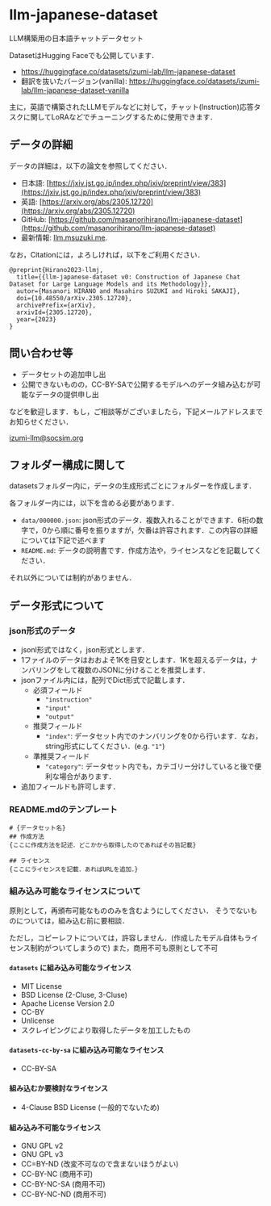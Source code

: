 # llm-japanese-dataset
LLM構築用の日本語チャットデータセット

DatasetはHugging Faceでも公開しています．

- https://huggingface.co/datasets/izumi-lab/llm-japanese-dataset
- 翻訳を抜いたバージョン(vanilla): https://huggingface.co/datasets/izumi-lab/llm-japanese-dataset-vanilla

主に，英語で構築されたLLMモデルなどに対して，チャット(Instruction)応答タスクに関してLoRAなどでチューニングするために使用できます．

## データの詳細

データの詳細は，以下の論文を参照してください．

- 日本語: [https://jxiv.jst.go.jp/index.php/jxiv/preprint/view/383](https://jxiv.jst.go.jp/index.php/jxiv/preprint/view/383)
- 英語: [https://arxiv.org/abs/2305.12720](https://arxiv.org/abs/2305.12720)
- GitHub: [https://github.com/masanorihirano/llm-japanese-dataset](https://github.com/masanorihirano/llm-japanese-dataset)
- 最新情報: [llm.msuzuki.me](https://llm.msuzuki.me).

なお，Citationには，よろしければ，以下をご利用ください．
```
@preprint{Hirano2023-llmj,
  title={{llm-japanese-dataset v0: Construction of Japanese Chat Dataset for Large Language Models and its Methodology}},
  autor={Masanori HIRANO and Masahiro SUZUKI and Hiroki SAKAJI},
  doi={10.48550/arXiv.2305.12720},
  archivePrefix={arXiv},
  arxivId={2305.12720},
  year={2023}
}
```

## 問い合わせ等

 - データセットの追加申し出
 - 公開できないものの，CC-BY-SAで公開するモデルへのデータ組み込むが可能なデータの提供申し出

などを歓迎します．もし，ご相談等がございましたら，下記メールアドレスまでお知らせください．

izumi-llm@socsim.org

## フォルダー構成に関して
datasetsフォルダー内に，データの生成形式ごとにフォルダーを作成します．

各フォルダー内には，以下を含める必要があります．

 - `data/000000.json`: json形式のデータ．複数入れることができます．6桁の数字で，0から順に番号を振りますが，欠番は許容されます．この内容の詳細については下記で述べます
 - `README.md`: データの説明書です．作成方法や，ライセンスなどを記載してください．

それ以外については制約がありません．
## データ形式について
### json形式のデータ
 - jsonl形式ではなく，json形式とします．
 - 1ファイルのデータはおおよそ1Kを目安とします．1Kを超えるデータは，ナンバリングをして複数のJSONに分けることを推奨します．
 - jsonファイル内には，配列でDict形式で記載します．
   - 必須フィールド
     - `"instruction"`
     - `"input"`
     - `"output"`
   - 推奨フィールド
     - `"index"`: データセット内でのナンバリングを0から行います．なお，string形式にしてください．(e.g. `"1"`)
   - 準推奨フィールド
     - `"category"`: データセット内でも，カテゴリー分けしていると後で便利な場合があります．
  - 追加フィールドも許可します．

### README.mdのテンプレート
```
# {データセット名}
## 作成方法
{ここに作成方法を記述．どこかから取得したのであればその旨記載}

## ライセンス
{ここにライセンスを記載．あればURLを追加．}
```

### 組み込み可能なライセンスについて
原則として，再頒布可能なもののみを含むようにしてください．
そうでないものについては，組み込む前に要相談．

ただし，コピーレフトについては，許容しません．(作成したモデル自体もライセンス制約がついてしまうので)
また，商用不可も原則として不可

#### `datasets` に組み込み可能なライセンス
 - MIT License
 - BSD License (2-Cluse, 3-Cluse)
 - Apache License Version 2.0
 - CC-BY
 - Unlicense
 - スクレイピングにより取得したデータを加工したもの

#### `datasets-cc-by-sa` に組み込み可能なライセンス
 - CC-BY-SA
#### 組み込むか要検討なライセンス
 - 4-Clause BSD License (一般的でないため)
 
#### 組み込み不可能なライセンス
 - GNU GPL v2
 - GNU GPL v3
 - CC=BY-ND (改変不可なので含まないほうがよい)
 - CC-BY-NC (商用不可)
 - CC-BY-NC-SA (商用不可)
 - CC-BY-NC-ND (商用不可)
